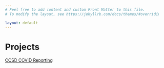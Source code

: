 ```yaml
---
# Feel free to add content and custom Front Matter to this file.
# To modify the layout, see https://jekyllrb.com/docs/themes/#overriding-theme-defaults

layout: default
---
```

# Projects
[CCSD COVID Reporting](https://calittle.github.io/pages/ccsd)
